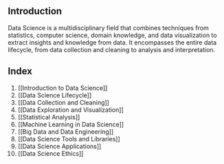 ## Introduction
Data Science is a multidisciplinary field that combines techniques from statistics, computer science, domain knowledge, and data visualization to extract insights and knowledge from data. It encompasses the entire data lifecycle, from data collection and cleaning to analysis and interpretation.

## Index

1. [[Introduction to Data Science]]
2. [[Data Science Lifecycle]]
3. [[Data Collection and Cleaning]]
4. [[Data Exploration and Visualization]]
5. [[Statistical Analysis]]
6. [[Machine Learning in Data Science]]
7. [[Big Data and Data Engineering]]
8. [[Data Science Tools and Libraries]]
9. [[Data Science Applications]]
10. [[Data Science Ethics]]